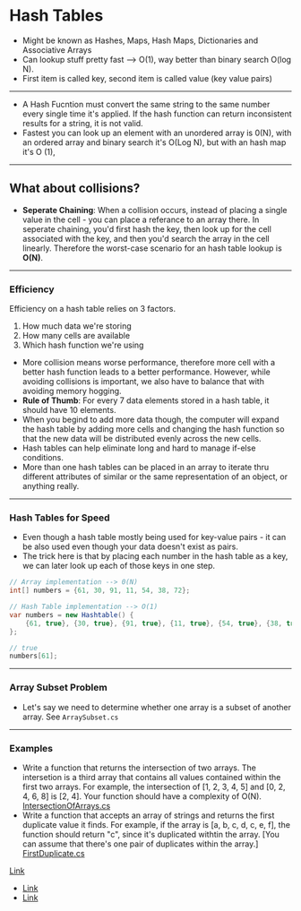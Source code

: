 # Hash Tables
- Might be known as Hashes, Maps, Hash Maps, Dictionaries and Associative Arrays
- Can lookup stuff pretty fast --> O(1), way better than binary search O(log N).
- First item is called key, second item is called value (key value pairs)
---
- A Hash Fucntion must convert the same string to the same number every single time it's applied. If the hash function can return inconsistent results for a string, it is not valid.
- Fastest you can look up an element with an unordered array is 0(N), with an ordered array and binary search it's O(Log N), but with an hash map it's O (1),
---
## What about collisions?
- **Seperate Chaining**: When a collision occurs, instead of placing a single value in the cell - you can place a referance to an array there. In seperate chaining, you'd first hash the key, then look up for the cell associated with the key, and then you'd search the array in the cell linearly. Therefore the worst-case scenario for an hash table lookup is **O(N)**.
---
### Efficiency
Efficiency on a hash table relies on 3 factors.
1. How much data we're storing
2. How many cells are available
3. Which hash function we're using

- More collision means worse performance, therefore more cell with a better hash function leads to a better performance. However, while avoiding collisions is important, we also have to balance that with avoiding memory hogging.
- **Rule of Thumb**: For every 7 data elements stored in a hash table, it should have 10 elements.
- When you begind to add more data though, the computer will expand the hash table by adding more cells and changing the hash function so that the new data will be distributed evenly across the new cells.
- Hash tables can help eliminate long and hard to manage if-else conditions.
- More than one hash tables can be placed in an array to iterate thru different attributes of similar or the same representation of an object, or anything really.
---
### Hash Tables for Speed
- Even though a hash table mostly being used for key-value pairs - it can be also used even though your data doesn't exist as pairs.
- The trick here is that by placing each number in the hash table as a key, we can later look up each of those keys in one step. 
```cs 
// Array implementation --> 0(N)
int[] numbers = {61, 30, 91, 11, 54, 38, 72};
```

```cs
// Hash Table implementation --> O(1)
var numbers = new Hashtable() {
	{61, true}, {30, true}, {91, true}, {11, true}, {54, true}, {38, true}, {72, true}
};

// true
numbers[61];
```
---
### Array Subset Problem
- Let's say we need to determine whether one array is a subset of another array. See ```ArraySubset.cs```



--- 
### Examples
- Write a function that returns the intersection of two arrays. The intersetion is a third array that contains all values contained within the first two arrays. For example, the intersection of [1, 2, 3, 4, 5] and [0, 2, 4, 6, 8] is [2, 4]. Your function should have a complexity of O(N). [IntersectionOfArrays.cs]()
- Write a function that accepts an array of strings and returns the first duplicate value it finds. For example, if the array is [a, b, c, d, c, e, f], the function should return "c", since it's duplicated withtin the array. [You can assume that there's one pair of duplicates within the array.] [FirstDuplicate.cs]()

[Link]()
- [Link]()
- [Link]()